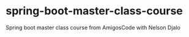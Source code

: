 # spring-boot-master-class-course
Spring boot master class course from AmigosCode with Nelson Djalo 
